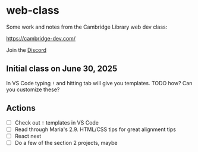 # web-class

Some work and notes from the Cambridge Library web dev class:

https://cambridge-dev.com/

Join the [Discord](https://discord.gg/wAMEqRMbdm)

## Initial class on June 30, 2025

In VS Code typing `!` and hitting tab will give you templates. TODO how? Can you customize these?

## Actions
- [ ] Check out `!` templates in VS Code
- [ ] Read through Maria's 2.9. HTML/CSS tips for great alignment tips
- [ ] React next
- [ ] Do a few of the section 2 projects, maybe
